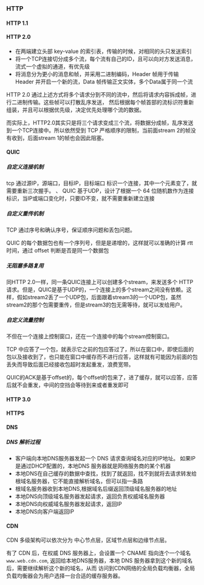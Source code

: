 ### HTTP 

#### HTTP 1.1

#### HTTP 2.0
- 在两端建立头部 key-value 的索引表，传输的时候，对相同的头只发送索引
- 将一个TCP连接切分成多个流，每个流有自己的ID，且可以向对方发送消息，流式一个虚拟的通道，有优先级
- 将消息分为更小的消息和帧，并采用二进制编码，Header 帧用于传输 Header 并开启一个新的流，Data 帧传输正文实体，多个Data属于同一个流  

HTTP 2.0 通过上述方式将多个请求分到不同的流中，然后将请求内容拆成帧，进行二进制传输。这些帧可以打散乱序发送， 然后根据每个帧首部的流标识符重新组装，并且可以根据优先级，决定优先处理哪个流的数据。  

而实际上，HTTP2.0其实只是将三个请求变成三个流，将数据分成帧，乱序发送到一个TCP连接中。所以依然受到 TCP 严格顺序的限制，当前面stream 2的帧没有收到，后面stream 1的帧也会因此阻塞。

#### QUIC
##### 自定义连接机制
tcp 通过源IP，源端口，目标IP，目标端口 标识一个连接，其中一个元素变了，就需要重新三次握手。  、
QUIC 基于UDP，设计了根据一个 64 位随机数作为连接标识，当IP或端口变化时，只要ID不变，就不需要重新建立连接

##### 自定义重传机制
TCP 通过序号和确认序号，保证顺序问题和丢包问题。  

QUIC 的每个数据包也有一个序列号，但是是递增的，这样就可以准确的计算 rtt 时间，通过 offset 判断是否是同一个数据包

##### 无阻塞多路复用
同HTTP 2.0一样，同一条QUIC连接上可以创建多个stream，来发送多个 HTTP 请求。但是，QUIC是基于UDP的，一个连接上的多个stream之间没有依赖。这样，假如stream2丢了一个UDP包，后面跟着stream3的一个UDP包，虽然stream2的那个包需要重传，但是stream3的包无需等待，就可以发给用户。

##### 自定义流量控制
不但在一个连接上控制窗口，还在一个连接中的每个stream控制窗口。

TCP 中应答了一个包，就表示它之前的包应答过了，所以在窗口中，即使后面的包以及接收到了，也只能在窗口中缓存而不进行应答，这样就有可能因为前面的包丢失而导致后面已经接收包超时发起重发，浪费宽带。    

QUIC的ACK是基于offset的，每个offset的包来了，进了缓存，就可以应答，应答后就不会重发，中间的空挡会等待到来或者重发即可
#### HTTP 3.0

#### HTTPS

#### DNS
##### DNS 解析过程
- 客户端向本地DNS服务器发起一个 DNS 请求查询域名对应的IP地址。 如果IP是通过DHCP配置的，本地DNS 服务器就是网络服务商的某个机器
- 本地DNS在自己缓存的数据中查找，找到了就返回，找不到就将去请求转发给根域名服务器，它不能直接解析域名，但可以指一条路
- 根域名服务器收到本地DNS,根据域名后缀返回顶级域名服务器的地址
- 本地DNS向顶级域名服务器发起请求，返回负责权威域名服务器
- 本地DNS向权威域名服务器发起请求，返回IP
- 本地DNS向客户端返回IP

#### CDN
CDN 多级架构可以依次分为 中心节点层，区域节点层和边缘节点层。  

有了 CDN 后，在权威 DNS 服务器上，会设置一个 CNAME 指向连个一个域名 `www.web.cdn.com`, 返回给本地DNS服务器，本地 DNS 服务器拿到这个新的域名后，需要继续解析这个新的域名，从而
访问到CDN网络的全局负载均衡器，全局负载均衡器会为用户选择一台合适的缓存服务器。


